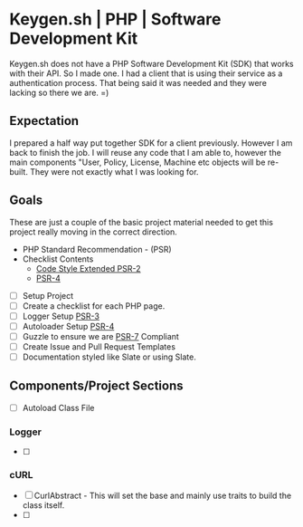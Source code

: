 # Keygen.sh  | PHP | Software Development Kit
Keygen.sh does not have a PHP Software Development Kit (SDK) that works with their API.  So I made one.  I had a client that is using their service as a authentication process.  That being said it was needed and they were lacking so there we are.  =)  

## Expectation
I prepared a half way put together SDK for a client previously.  However I am back to finish the job.  I will reuse any code that I am able to, however the main components "User, Policy, License, Machine etc objects will be re-built.  They were not exactly what I was looking for.  

## Goals
These are just a couple of the basic project material needed to get this project really moving in the correct direction.

* PHP Standard Recommendation - (PSR)
* Checklist Contents
  * [Code Style Extended PSR-2](https://github.com/php-fig/fig-standards/blob/master/proposed/extended-coding-style-guide.md)
  * [PSR-4](https://www.php-fig.org/psr/psr-4/)
 - [ ] Setup Project
 - [ ] Create a checklist for each PHP page.
 - [ ]  Logger Setup [PSR-3](https://www.php-fig.org/psr/psr-3/)
 - [ ]  Autoloader Setup [PSR-4](https://www.php-fig.org/psr/psr-4/)
 - [ ] Guzzle to ensure we are [PSR-7](https://www.php-fig.org/psr/psr-7/) Compliant
 - [ ] Create Issue and Pull Request Templates
 - [ ] Documentation styled like Slate or using Slate.

## Components/Project Sections
* [ ] Autoload Class File
### Logger
* [ ] 
### cURL
 * [ ] CurlAbstract - This will set the base and mainly use traits to build the class itself.
 * [ ] 

